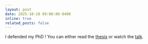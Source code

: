 ```yaml
---
layout: post
date: 2025-10-20 09:00:00-0400
inline: true
related_posts: false
---
```


I defended my PhD ! You can either read the [thesis](?) or watch the [talk](?).
 <!-- on `Egocentric Decision-Making for Robot Autonomy` -->
